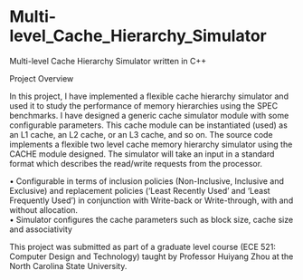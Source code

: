 # Multi-level_Cache_Hierarchy_Simulator
Multi-level Cache Hierarchy Simulator written in C++

Project Overview 

In this project, I have implemented a flexible cache hierarchy simulator and used it to study 
the performance of memory hierarchies using the SPEC benchmarks. I have designed a generic 
cache simulator module with some configurable parameters. This cache module can be instantiated 
(used) as an L1 cache, an L2 cache, or an L3 cache, and so on. The source code implements a 
flexible two level cache memory hierarchy simulator using the CACHE module designed. The 
simulator will take an input in a standard format which describes the read/write requests 
from the processor.

•	  Configurable in terms of inclusion policies (Non-Inclusive, Inclusive and Exclusive) and 
    replacement policies (‘Least Recently Used’ and ‘Least Frequently Used’) in conjunction with Write-back or Write-through, with and without allocation.  
•	  Simulator configures the cache parameters such as block size, cache size and associativity

This project was submitted as part of a graduate level course (ECE 521: Computer Design and Technology)
taught by Professor Huiyang Zhou at the North Carolina State University.
